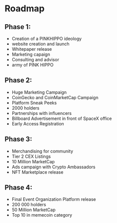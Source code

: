 # Roadmap

## Phase 1:

* Creation of a PINKHIPPO ideology
* website creation and launch
* Whitepaper release
* Marketing capaign
* Consulting and advisor
* army of PINK HIPPO

## Phase 2:

* Huge Marketing Campaign
* CoinGecko and CoinMarketCap Campaign
* Platform Sneak Peeks&#x20;
* 2000 holders
* Partnerships with influencers
* Billboard Advertisement in front of SpaceX office
* Early Access Registration

## Phase 3:

* Merchandising for community
* Tier 2 CEX Listings
* 10 Million MarketCap
* Ads campaign with Crypto Ambassadors
* NFT Marketplace release

## Phase 4:

* Final Event Organization Platform release
* 200 000 holders
* 50 Million MarketCap
* Top 10 in memecoin category
